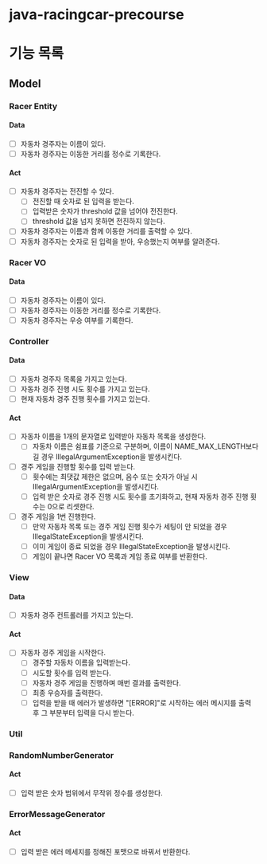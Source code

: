 # java-racingcar-precourse

# 기능 목록

## Model

### Racer Entity

#### Data
- [ ] 자동차 경주자는 이름이 있다.
- [ ] 자동차 경주자는 이동한 거리를 정수로 기록한다.

#### Act
- [ ] 자동차 경주자는 전진할 수 있다.
  - [ ] 전진할 때 숫자로 된 입력을 받는다.
  - [ ] 입력받은 숫자가 threshold 값을 넘어야 전진한다. 
  - [ ] threshold 값을 넘지 못하면 전진하지 않는다.
- [ ] 자동차 경주자는 이름과 함께 이동한 거리를 출력할 수 있다.
- [ ] 자동차 경주자는 숫자로 된 입력을 받아, 우승했는지 여부를 알려준다.

### Racer VO

#### Data
- [ ] 자동차 경주자는 이름이 있다.
- [ ] 자동차 경주자는 이동한 거리를 정수로 기록한다.
- [ ] 자동차 경주자는 우승 여부를 기록한다. 

### Controller

#### Data
- [ ] 자동차 경주자 목록을 가지고 있는다.
- [ ] 자동차 경주 진행 시도 횟수를 가지고 있는다.
- [ ] 현재 자동차 경주 진행 횟수를 가지고 있는다.

#### Act
- [ ] 자동차 이름을 1개의 문자열로 입력받아 자동차 목록을 생성한다.
  - [ ] 자동차 이름은 쉼표를 기준으로 구분하며, 이름이 NAME_MAX_LENGTH보다 길 경우 IllegalArgumentException을 발생시킨다.
- [ ] 경주 게임을 진행할 횟수를 입력 받는다.
  - [ ] 횟수에는 최댓값 제한은 없으며, 음수 또는 숫자가 아닐 시 IllegalArgumentException을 발생시킨다.
  - [ ] 입력 받은 숫자로 경주 진행 시도 횟수를 초기화하고, 현재 자동차 경주 진행 횟수는 0으로 리셋한다.
- [ ] 경주 게임을 1번 진행한다.
  - [ ] 만약 자동차 목록 또는 경주 게임 진행 횟수가 세팅이 안 되었을 경우 IllegalStateException을 발생시킨다.
  - [ ] 이미 게임이 종료 되었을 경우 IllegalStateException을 발생시킨다.
  - [ ] 게임이 끝나면 Racer VO 목록과 게임 종료 여부를 반환한다.

### View

#### Data
- [ ] 자동차 경주 컨트롤러를 가지고 있는다.

#### Act
- [ ] 자동차 경주 게임을 시작한다.
  - [ ] 경주할 자동차 이름을 입력받는다.
  - [ ] 시도할 횟수를 입력 받는다.
  - [ ] 자동차 경주 게임을 진행하며 매번 결과를 출력한다.
  - [ ] 최종 우승자를 출력한다.
  - [ ] 입력을 받을 때 에러가 발생하면 "[ERROR]"로 시작하는 에러 메시지를 출력 후 그 부분부터 입력을 다시 받는다.

### Util

### RandomNumberGenerator

#### Act
- [ ] 입력 받은 숫자 범위에서 무작위 정수를 생성한다.

### ErrorMessageGenerator

#### Act
- [ ] 입력 받은 에러 메세지를 정해진 포맷으로 바꿔서 반환한다.